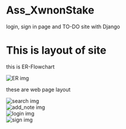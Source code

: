 # Ass_XwnonStake
login, sign in page and TO-DO site with Django                           
                                
                            
                           
# This is layout of site

this is ER-Flowchart
                           
![ER img](https://github.com/op-beniwal/Ass_XwnonStake/blob/main/ER-Flowchart.png)  
              
these are web page layout
          
![search img](https://github.com/op-beniwal/Ass_XwnonStake/blob/main/search.png)                                                              
![add_note img](https://github.com/op-beniwal/Ass_XwnonStake/blob/main/add_note.png)                                                    
![login img](https://github.com/op-beniwal/Ass_XwnonStake/blob/main/login.png)                                                  
![sign img](https://github.com/op-beniwal/Ass_XwnonStake/blob/main/sing.png)                                                      




